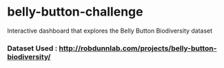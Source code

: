 # belly-button-challenge
Interactive dashboard that explores the Belly Button Biodiversity dataset

### Dataset Used : http://robdunnlab.com/projects/belly-button-biodiversity/
